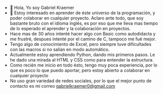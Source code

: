 - 👋 Hola, Yo soy Gabriel Kraemer
- 👀 Estoy interesado en aprender de éste universo de la programación, y poder colaborar en cualquier proyecto. Aclaro ante todo, que soy bastante bruto con el idioma inglés, es por eso que me lleva mas tiempo de lo esperado el aprender y la colaboración en proyectos.
- Hace mas de 30 años intenté hacer algo con Basic como autodidacta y me frustré, despues intenté por el camino de C, tampoco me fué mejor. 
- Tengo algo de conocimiento de Excel, pero siempre tuve dificultades con las macros si no salían en modo automático.
- Actualmente estoy aprendiendo Python, dando mis primeros pasos. Le he dado una mirada al HTML y CSS como para entender la estructura.
- Como recién me inicio en todo ésto, tengo muy poca experiencia, por lo que es poco lo que puedo aportar, pero estoy abierto a colaborar en cualquier proyecto
- No uso gran variedad de redes sociales, por lo que el mejor punto de contacto es mi correo gabrielkraemer0@gmail.com

<!---
Gabriel-Kraemer/Gabriel-Kraemer is a ✨ special ✨ repository because its `README.md` (this file) appears on your GitHub profile.
You can click the Preview link to take a look at your changes.
--->
